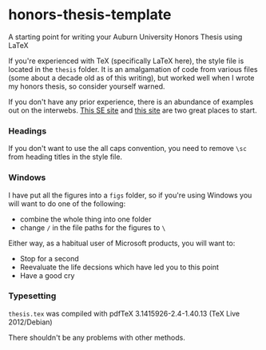 honors-thesis-template
======================
A starting point for writing your Auburn University Honors Thesis using LaTeX


If you're experienced with TeX (specifically LaTeX here), the style file is
located in the `thesis` folder.
It is an amalgamation of code from various files (some about a decade old as of this writing), but worked well when I wrote my honors thesis, so consider yourself warned.

If you don't have any prior experience, there is an abundance of examples out on the interwebs. [This SE site](http://tex.stackexchange.com/) and [this site](http://www.texample.net/) are two great places to start.


### Headings ###
If you don't want to use the all caps convention, you need to remove `\sc` from heading titles in the style file.


### Windows ###
I have put all the figures into a `figs` folder, so if you're using Windows you will want to do one of the following:   

- combine the whole thing into one folder  
- change `/` in the file paths for the figures to `\`  

Either way, as a habitual user of Microsoft products, you will want to:

- Stop for a second  
- Reevaluate the life decsions which have led you to this point
- Have a good cry


### Typesetting ###

`thesis.tex` was compiled with pdfTeX 3.1415926-2.4-1.40.13 (TeX Live 2012/Debian)

There shouldn't be any problems with other methods.
